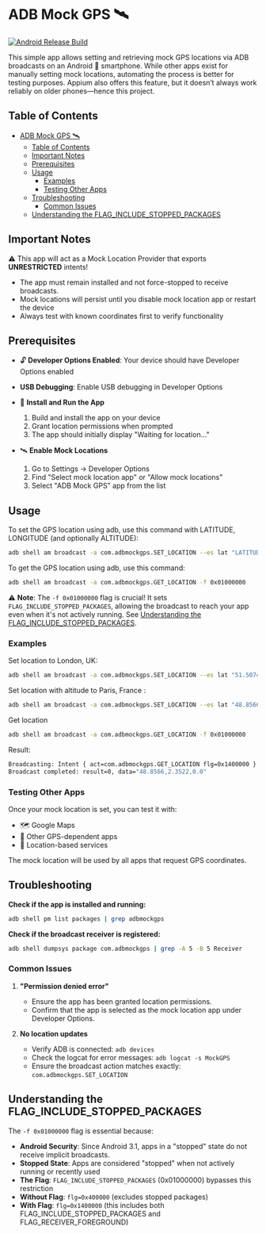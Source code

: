 # ADB Mock GPS 🛰️ 

[![Android Release Build](https://github.com/lesurJ/ADB-Mock-GPS/actions/workflows/release.yml/badge.svg)](https://github.com/lesurJ/ADB-Mock-GPS/actions/workflows/release.yml)

This simple app allows setting and retrieving mock GPS locations via ADB broadcasts on an Android 📱 smartphone. While other apps exist for manually setting mock locations, automating the process is better for testing purposes. Appium also offers this feature, but it doesn’t always work reliably on older phones—hence this project.

## Table of Contents

- [ADB Mock GPS 🛰️](#adb-mock-gps-️)
  - [Table of Contents](#table-of-contents)
  - [Important Notes](#important-notes)
  - [Prerequisites](#prerequisites)
  - [Usage](#usage)
    - [Examples](#examples)
    - [Testing Other Apps](#testing-other-apps)
  - [Troubleshooting](#troubleshooting)
    - [Common Issues](#common-issues)
  - [Understanding the FLAG_INCLUDE_STOPPED_PACKAGES](#understanding-the-flag_include_stopped_packages)

## Important Notes

⚠️ This app will act as a Mock Location Provider that exports **UNRESTRICTED** intents!

- The app must remain installed and not force-stopped to receive broadcasts.
- Mock locations will persist until you disable mock location app or restart the device
- Always test with known coordinates first to verify functionality

## Prerequisites

- 🔓 **Developer Options Enabled**: Your device should have Developer Options enabled

- **USB Debugging**: Enable USB debugging in Developer Options

- 📲 **Install and Run the App**

  1. Build and install the app on your device
  2. Grant location permissions when prompted
  3. The app should initially display "Waiting for location..."

- 🛰️ **Enable Mock Locations**
  1. Go to Settings → Developer Options
  2. Find "Select mock location app" or "Allow mock locations"
  3. Select "ADB Mock GPS" app from the list

## Usage

To set the GPS location using adb, use this command with LATITUDE, LONGITUDE (and optionally ALTITUDE):

```bash
adb shell am broadcast -a com.adbmockgps.SET_LOCATION --es lat "LATITUDE" --es lon "LONGITUDE" [--es alt "ALTITUDE"] -f 0x01000000
```

To get the GPS location using adb, use this command:

```bash
adb shell am broadcast -a com.adbmockgps.GET_LOCATION -f 0x01000000
```

⚠️ **Note**: The `-f 0x01000000` flag is crucial! It sets `FLAG_INCLUDE_STOPPED_PACKAGES`, allowing the broadcast to reach your app even when it's not actively running. See [Understanding the FLAG_INCLUDE_STOPPED_PACKAGES](#understanding-the-flag_include_stopped_packages).

### Examples

Set location to London, UK:

```bash
adb shell am broadcast -a com.adbmockgps.SET_LOCATION --es lat "51.5074" --es lon "-0.1278" -f 0x01000000
```

Set location with altitude to Paris, France :

```bash
adb shell am broadcast -a com.adbmockgps.SET_LOCATION --es lat "48.8566" --es lon "2.3522" --es alt "35" -f 0x01000000
```

Get location

```bash
adb shell am broadcast -a com.adbmockgps.GET_LOCATION -f 0x01000000
```

Result:

```bash
Broadcasting: Intent { act=com.adbmockgps.GET_LOCATION flg=0x1400000 }
Broadcast completed: result=0, data="48.8566,2.3522,0.0"
```

### Testing Other Apps

Once your mock location is set, you can test it with:

- 🗺️ Google Maps
- 🚗 Other GPS-dependent apps
- 📍 Location-based services

The mock location will be used by all apps that request GPS coordinates.

## Troubleshooting

**Check if the app is installed and running:**

```bash
adb shell pm list packages | grep adbmockgps
```

**Check if the broadcast receiver is registered:**

```bash
adb shell dumpsys package com.adbmockgps | grep -A 5 -B 5 Receiver
```

### Common Issues

1. **"Permission denied error"**

   - Ensure the app has been granted location permissions.
   - Confirm that the app is selected as the mock location app under Developer Options.

2. **No location updates**

   - Verify ADB is connected: `adb devices`
   - Check the logcat for error messages: `adb logcat -s MockGPS`
   - Ensure the broadcast action matches exactly: `com.adbmockgps.SET_LOCATION`

## Understanding the FLAG_INCLUDE_STOPPED_PACKAGES

The `-f 0x01000000` flag is essential because:

- **Android Security**: Since Android 3.1, apps in a "stopped" state do not receive implicit broadcasts.
- **Stopped State**: Apps are considered "stopped" when not actively running or recently used
- **The Flag**: `FLAG_INCLUDE_STOPPED_PACKAGES` (0x01000000) bypasses this restriction
- **Without Flag**: `flg=0x400000` (excludes stopped packages)
- **With Flag**: `flg=0x1400000` (this includes both FLAG_INCLUDE_STOPPED_PACKAGES and FLAG_RECEIVER_FOREGROUND)
